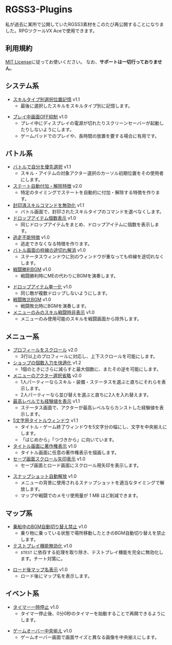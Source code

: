 # RGSS3-Plugins
私が過去に某所で公開していたRGSS3素材をこのたび再公開することになりました。RPGツクールVX Aceで使用できます。

## 利用規約
[MIT License](https://github.com/neofuji/RGSS3-Plugins/blob/master/LICENSE)に従ってお使いください。
なお、**サポートは一切行っておりません**。

## システム系
- [スキルタイプ別選択位置記憶](https://github.com/neofuji/RGSS3-Plugins/blob/master/system/last_skill.rb) v1.1
  - 最後に選択したスキルをスキルタイプ別に記憶します。
+ [プレイ中画面OFF抑制](https://github.com/neofuji/RGSS3-Plugins/blob/master/system/display_required.rb) v1.0
  + プレイ中にディスプレイの電源が切れたりスクリーンセーバーが起動したりしないようにします。
  + ゲームパッドでのプレイや、長時間の放置を要する場合に有用です。

## バトル系
- [バトルで自分を優先選択](https://github.com/neofuji/RGSS3-Plugins/blob/master/battle/select_me.rb) v1.1
  - スキル・アイテムの対象アクター選択のカーソル初期位置をその使用者にします。
- [ステート自動付加・解除特徴](https://github.com/neofuji/RGSS3-Plugins/blob/master/battle/state_feature.rb) v2.0
  - 特定のタイミングでステートを自動的に付加・解除する特徴を作ります。
- [封印済スキルコマンドを無効化](https://github.com/neofuji/RGSS3-Plugins/blob/master/battle/sealed_skillcommand.rb) v1.1
  - バトル画面で、封印されたスキルタイプのコマンドを選べなくします。
- [ドロップアイテム個数表示](https://github.com/neofuji/RGSS3-Plugins/blob/master/battle/num_dropitems.rb) v1.0
  - 同じドロップアイテムをまとめ、ドロップアイテムに個数を表示します。
- [逃走不能特徴](https://github.com/neofuji/RGSS3-Plugins/blob/master/battle/escape_feature.rb) v1.0
  - 逃走できなくなる特徴を作ります。
- [バトル画面の枠線の途切れ解消](https://github.com/neofuji/RGSS3-Plugins/blob/master/battle/battle_border.rb) v1.0
  - ステータスウィンドウに別のウィンドウが重なっても枠線を途切れなくします。
- [戦闘勝利BGM](https://github.com/neofuji/RGSS3-Plugins/blob/master/battle/victory_bgm.rb) v1.0
  - 戦闘勝利時にMEの代わりにBGMを演奏します。
+ [ドロップアイテム単一化](https://github.com/neofuji/RGSS3-Plugins/blob/master/battle/unique_dropitem.rb) v1.0
  + 同じ敵が複数ドロップしないようにします。
+ [戦闘敗北BGM](https://github.com/neofuji/RGSS3-Plugins/blob/master/battle/defeat_bgm.rb) v1.0
  + 戦闘敗北時にBGMを演奏します。
+ [メニューのみのスキル戦闘時非表示](https://github.com/neofuji/RGSS3-Plugins/blob/master/battle/exclude_menuskill.rb) v1.0
  + メニューのみ使用可能のスキルを戦闘画面から除外します。

## メニュー系
- [プロフィールをスクロール](https://github.com/neofuji/RGSS3-Plugins/blob/master/menu/profile_scroll.rb) v2.0
  - 3行以上のプロフィールに対応し、上下スクロールを可能にします。
- [ショップの個数入力を快適化](https://github.com/neofuji/RGSS3-Plugins/blob/master/menu/shop_number.rb) v1.2
  - 1個のときにさらに減らすと最大個数に、またその逆を可能にします。
- [メニューのアクター選択省略](https://github.com/neofuji/RGSS3-Plugins/blob/master/menu/quick_swap.rb) v2.0
  - 1人パーティーならスキル・装備・ステータスを選ぶと直ちにそれらを表示します。
  - 2人パーティーなら並び替えを選ぶと直ちに2人を入れ替えます。
- [最高レベルでも経験値を表示](https://github.com/neofuji/RGSS3-Plugins/blob/master/menu/max_exp.rb) v1.1
  - ステータス画面で、アクターが最高レベルならカンストした経験値を表示します。
- [5文字用タイトルウィンドウ](https://github.com/neofuji/RGSS3-Plugins/blob/master/menu/title_5.rb) v1.1
  - タイトル・ゲーム終了ウィンドウを5文字分の幅にし、文字を中央揃えにします。
  - 「はじめから」「つづきから」に向いています。
- [タイトル画面に著作権表示](https://github.com/neofuji/RGSS3-Plugins/blob/master/menu/title_copyright.rb) v1.0
  - タイトル画面に任意の著作権表示を描画します。
- [セーブ画面スクロール矢印表示](https://github.com/neofuji/RGSS3-Plugins/blob/master/menu/save_arrow.rb) v1.0
  - セーブ画面とロード画面にスクロール用矢印を表示します。
+ [スナップショット自動解放](https://github.com/neofuji/RGSS3-Plugins/blob/master/menu/dispose_snapshot.rb) v1.0
  + メニューの背景に使用されるスナップショットを適当なタイミングで解放します。
  + マップや戦闘でのメモリ使用量が 1 MB ほど削減できます。

## マップ系
- [乗船中のBGM自動切り替え禁止](https://github.com/neofuji/RGSS3-Plugins/blob/master/map/riding_nonautoplay.rb) v1.0
  - 乗り物に乗っている状態で場所移動したときのBGM自動切り替えを禁止します。
- [テストプレイ機能無効化](https://github.com/neofuji/RGSS3-Plugins/blob/master/map/disable_testplay.rb) v1.0
  - `$TEST` に依存する処理を取り除き、テストプレイ機能を完全に無効化します。チート対策に。
+ [ロード後マップ名表示](https://github.com/neofuji/RGSS3-Plugins/blob/master/map/loaded_mapname.rb) v1.0
  + ロード後にマップ名を表示します。

## イベント系
- [タイマー一時停止](https://github.com/neofuji/RGSS3-Plugins/blob/master/event/timer_resume.rb) v1.0
  - タイマー停止後、0分0秒のタイマーを始動することで再開できるようにします。
+ [ゲームオーバー中央揃え](https://github.com/neofuji/RGSS3-Plugins/blob/master/event/center_gameover.rb) v1.0
  + ゲームオーバー画面で画面サイズと異なる画像を中央揃えにします。
